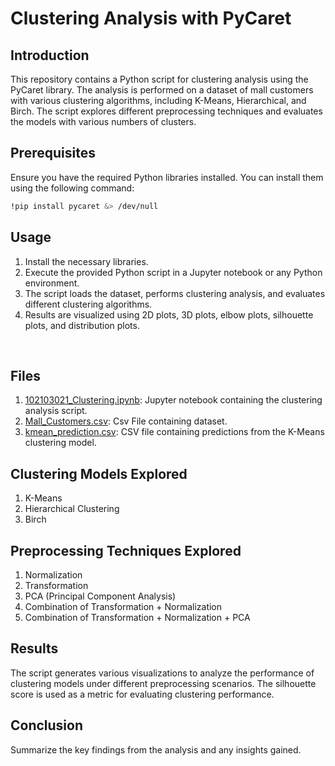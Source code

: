 # Clustering Analysis with PyCaret

## Introduction
This repository contains a Python script for clustering analysis using the PyCaret library. The analysis is performed on a dataset of mall customers with various clustering algorithms, including K-Means, Hierarchical, and Birch. The script explores different preprocessing techniques and evaluates the models with various numbers of clusters.

## Prerequisites
Ensure you have the required Python libraries installed. You can install them using the following command:
```bash
!pip install pycaret &> /dev/null
```

## Usage
<ol><li>Install the necessary libraries.
<li>Execute the provided Python script in a Jupyter notebook or any Python environment.
<li>The script loads the dataset, performs clustering analysis, and evaluates different clustering algorithms.
<li>Results are visualized using 2D plots, 3D plots, elbow plots, silhouette plots, and distribution plots.</ol><br>
  
## Files
<ol><li><a href="https://github.com/AnadyaSahai8/clustering_assignment_102103021/blob/main/102103021_Clustering.ipynb">102103021_Clustering.ipynb</a>: Jupyter notebook containing the clustering analysis script.
  <li><a href="https://github.com/AnadyaSahai8/clustering_assignment_102103021/blob/main/Mall_Customers.csv">Mall_Customers.csv</a>: Csv File containing dataset.
<li><a href="https://github.com/AnadyaSahai8/clustering_assignment_102103021/blob/main/kmean_prediction.csv">kmean_prediction.csv</a>: CSV file containing predictions from the K-Means clustering model.</ol>

## Clustering Models Explored
<ol><li>K-Means
<li>Hierarchical Clustering
<li>Birch</ol>

## Preprocessing Techniques Explored
<ol><li>Normalization
<li>Transformation
<li>PCA (Principal Component Analysis)
<li>Combination of Transformation + Normalization
<li>Combination of Transformation + Normalization + PCA</ol>

## Results
<p>The script generates various visualizations to analyze the performance of clustering models under different preprocessing scenarios. 
The silhouette score is used as a metric for evaluating clustering performance.</p>

## Conclusion
Summarize the key findings from the analysis and any insights gained.
